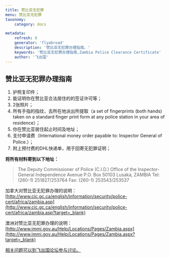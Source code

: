 ```yaml
---
title: 赞比亚无犯罪
menu: 赞比亚无犯罪
taxonomy:
    category: docs

metadata:
    refresh: 0
    generator: 'flyabroad'
    description: '赞比亚无犯罪办理指南。'
    keywords: '赞比亚无犯罪办理指南,Zambia Police Clearance Certificate'
    author: '飞出国'
---
```


## 赞比亚无犯罪办理指南

1. 护照复印件；
2. 能证明你在赞比亚合法居住的的签证许可等；
3. 2张照片；
4. 所有手指的指纹，去所在地派出所提取（a set of fingerprints (both hands) taken on a standard finger print form at any police station in your area of residence）；
5. 你在赞比亚居住起止时间及地址；
6. 支付申请费（International money order payable to: Inspector General of Police.）；
7. 附上预付费的DHL快递单，用于回寄无犯罪证明；

**将所有材料寄到以下地址：**
> The Deputy Commissioner of Police (C.I.D.)
> Office of the Inspector-General
> Independence Avenue
> P.O. Box 50103
> Lusaka, ZAMBIA
> Tel: (260-1) 251827/253764
> Fax: (260-1) 253543/253537

加拿大对赞比亚无犯罪办理的说明：[http://www.cic.gc.ca/english/information/security/police-cert/africa/zambia.asp](http://www.cic.gc.ca/english/information/security/police-cert/africa/zambia.asp?target=_blank)

澳洲对赞比亚无犯罪办理的说明：[http://www.immi.gov.au/Help/Locations/Pages/Zambia.aspx](http://www.immi.gov.au/Help/Locations/Pages/Zambia.aspx?target=_blank)

[相关问题可以到飞出国论坛参与讨论。](http://bbs.fcgvisa.com/t/?target=_blank)
